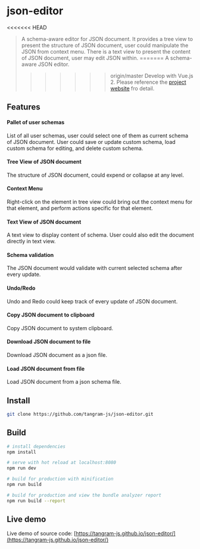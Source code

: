 # json-editor

<<<<<<< HEAD
> A schema-aware editor for JSON document. It provides a tree view to present the structure of JSON document, user could manipulate the JSON from context menu. There is a text view to present the content of JSON document, user may edit JSON within.
=======
> A schema-aware JSON editor.
>>>>>>> origin/master
> Develop with Vue.js 2.
> Please reference the [project website](https://json-editor.tangramjs.com) fro detail.

## Features
#### Pallet of user schemas
List of all user schemas, user could select one of them as current schema of JSON document. User could save or update custom schema, load custom schema for editing, and delete custom schema.
#### Tree View of JSON document
The structure of JSON document, could expend or collapse at any level.
#### Context Menu
Right-click on the element in tree view could bring out the context menu for that element, and perform actions specific for that element.
#### Text View of JSON document
A text view to display content of schema. User could also edit the document directly in text view.
#### Schema validation
The JSON document would validate with current selected schema after every update.
#### Undo/Redo
Undo and Redo could keep track of every update of JSON document.
#### Copy JSON document to clipboard
Copy JSON document to system clipboard.
#### Download JSON document to file
Download JSON document as a json file.
#### Load JSON document from file
Load JSON document from a json schema file.

## Install
``` bash
git clone https://github.com/tangram-js/json-editor.git
```
## Build

``` bash
# install dependencies
npm install

# serve with hot reload at localhost:8080
npm run dev

# build for production with minification
npm run build

# build for production and view the bundle analyzer report
npm run build --report
```
## Live demo
Live demo of source code: [https://tangram-js.github.io/json-editor/](https://tangram-js.github.io/json-editor/)